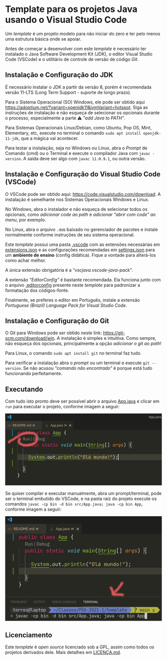 # Template para os projetos Java usando o Visual Studio Code

Um _template_ é um projeto modelo para não iniciar do zero e ter pelo menos uma estrutura básica onde se apoiar.

Antes de começar a desenvolver com este _template_ é necessário ter instalado o Java Software Development Kit (JDK), o editor Visual Studio Code (VSCode) e o utilitário de controle de versão de código _Git_.



## Instalação e Configuração do JDK

É necessário instalar o JDK a partir da versão 8, porém é recomendada versão 11-LTS (Long Term Support - suporte de longo prazo).

Para o Sistema Operacional (SO) Windows, ele pode ser obtido aqui <https://adoptium.net/?variant=openjdk11&jvmVariant=hotspot>. Siga as instruções de instalação e não esqueça de selecionar os opcionais durante o processo, especialmente a parte ⚠️ _"add Java to PATH"_.

Para Sistemas Operacionais Linux/Debian, como Ubuntu, Pop OS, Mint, Elementary, etc, execute no terminal o comando `sudo apt install openjdk-11-jdk`, que a mágica vai acontecer.

Para testar a instalação, seja no Windows ou Linux, abra o _Prompt_ de Comando (cmd) ou o Terminal e execute o compilador Java com `javac -version`. A saída deve ser algo com `javac 11.0.9.1`, ou outra versão.



## Instalação e Configuração do Visual Studio Code (VSCode)

O VSCode pode ser obtido aqui: <https://code.visualstudio.com/download>. A instalação é semelhante nos Sistemas Operacionais Windows e Linux.

No Windows, abra o instalador e não esqueça de selecionar todos os opcionais, como _adicionar code ao path_ e _adicionar "abrir com code" ao menu_, por exemplo.

No Linux, abra o arquivo `.deb` baixado no gerenciador de pacotes e instale normalmente conforme instruções de seu sistema operacional.

Este _template_ possui uma pasta [.vscode](.vscode) com as extensões necessárias em [extensions.json](.vscode/extensions.json) e as configurações recomendadas em [settings.json](.vscode/settings.json) para um **ambiente de ensino** (config didática). Fique a vontade para alterá-los como achar melhor.

A única extensão obrigatória é a _"vscjava.vscode-java-pack"_.

A extensão _"EditorConfig"_ é bastante recomendada. Ela funciona junto com o arquivo [.editorconfig](.editorconfig) presente neste _template_ para padronizar a formatação dos códigos-fonte.

Finalmente, se preferes o editor em Português, instale a extensão _Portuguese (Brazil) Language Pack for Visual Studio Code_.



## Instalação e Configuração do Git

O Git para Windows pode ser obtido neste link: <https://git-scm.com/download/win>. A instalação é simples e intuitiva. Como sempre, não esqueça dos opcionais, principalmente a opção _adicionar o git ao path_!

Para Linux, o comando `sudo apt install git` no terminal faz tudo.

Para verificar a instalação abra o _prompt_ ou um terminal e execute `git --version`. Se não acusou _"comando não encontrado"_ é porque está tudo funcionando perfeitamente.



## Executando

Com tudo isto pronto deve ser possível abrir o arquivo [App.java](src/App.java) e clicar em `run` para executar o projeto, conforme imagem a seguir:

![](img/run.png)

Se quiser compilar e executar manualmente, abra um prompt/terminal, pode ser o terminal embutido do VSCode, e na pasta raiz do projeto execute os comandos `javac -cp bin -d bin src/App.java; java -cp bin App`, conforme imagem a seguir:

![](img/terminal.png)



## Licenciamento

Este _template_ é _open source_ licenciado sob a GPL, assim como todos os projetos derivados dele. Mais detalhes em [LICENÇA.md](LICENÇA.md).
